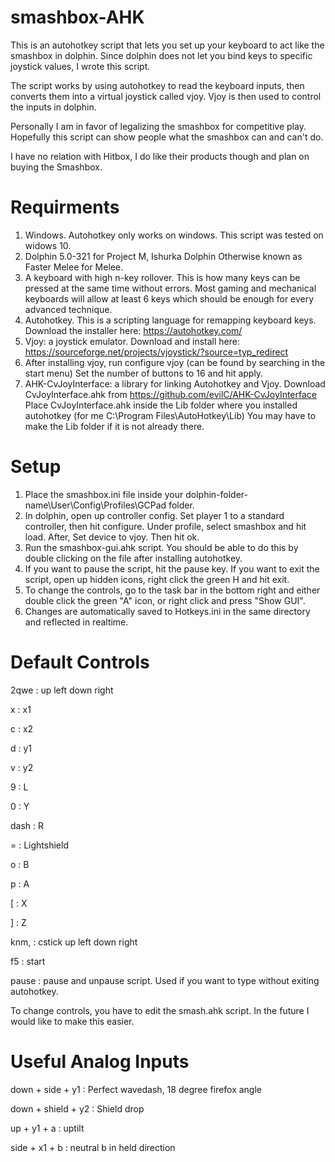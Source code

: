 # smashbox-AHK

This is an autohotkey script that lets you set up your keyboard to act like the smashbox in dolphin. Since dolphin does not let you bind keys to specific joystick values, I wrote this script.

The script works by using autohotkey to read the keyboard inputs, then converts them into a virtual joystick called vjoy. Vjoy is then used to control the inputs in dolphin.

Personally I am in favor of legalizing the smashbox for competitive play. Hopefully this script can show people what the smashbox can and can't do.

I have no relation with Hitbox, I do like their products though and plan on buying the Smashbox. 

# Requirments
1. Windows. Autohotkey only works on windows. This script was tested on widows 10.
2. Dolphin 5.0-321 for Project M, Ishurka Dolphin Otherwise known as Faster Melee for Melee.
3. A keyboard with high n-key rollover. This is how many keys can be pressed at the same time without errors. Most gaming and mechanical keyboards will allow at least 6 keys which should be enough for every advanced technique.
4. Autohotkey. This is a scripting language for remapping keyboard keys. Download the installer here: https://autohotkey.com/
5. Vjoy: a joystick emulator. Download and install here: https://sourceforge.net/projects/vjoystick/?source=typ_redirect
6. After installing vjoy, run configure vjoy (can be found by searching in the start menu) Set the number of buttons to 16 and hit apply.
7. AHK-CvJoyInterface: a library for linking Autohotkey and Vjoy. Download CvJoyInterface.ahk from https://github.com/evilC/AHK-CvJoyInterface Place CvJoyInterface.ahk inside the Lib folder where you installed autohotkey (for me C:\Program Files\AutoHotkey\Lib) You may have to make the Lib folder if it is not already there. 

# Setup
1. Place the smashbox.ini file inside your dolphin-folder-name\User\Config\Profiles\GCPad folder. 
2. In dolphin, open up controller config. Set player 1 to a standard controller, then hit configure. Under profile, select smashbox and hit load. After, Set device to vjoy. Then hit ok.
3. Run the smashbox-gui.ahk script. You should be able to do this by double clicking on the file after installing autohotkey.
4. If you want to pause the script, hit the pause key. If you want to exit the script, open up hidden icons, right click the green H and hit exit.
6. To change the controls, go to the task bar in the bottom right and either double click the green "A" icon, or right click and press "Show GUI".
7. Changes are automatically saved to Hotkeys.ini in the same directory and reflected in realtime.

# Default Controls
2qwe : up left down right

x : x1

c : x2

d : y1

v : y2

9 : L

0 : Y

dash : R

= : Lightshield

o : B

p : A

[ : X

] : Z

knm, : cstick up left down right

f5 : start

pause : pause and unpause script. Used if you want to type without exiting autohotkey.

To change controls, you have to edit the smash.ahk script. In the future I would like to make this easier.

# Useful Analog Inputs

down + side + y1 : Perfect wavedash, 18 degree firefox angle

down + shield + y2 : Shield drop

up + y1 + a : uptilt

side + x1 + b : neutral b in held direction
